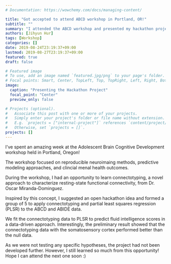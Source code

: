 ```yaml
---
# Documentation: https://wowchemy.com/docs/managing-content/

title: "Got accepted to attend ABCD workshop in Portland, OR!"
subtitle: ""
summary: "I attended the ABCD workshop and presented my hackathon project."
authors: [Jihyun Hur]
tags: [Workshop]
categories: []
date: 2019-08-24T23:19:37+09:00
lastmod: 2019-08-27T23:19:37+09:00
featured: true
draft: false

# Featured image
# To use, add an image named `featured.jpg/png` to your page's folder.
# Focal points: Smart, Center, TopLeft, Top, TopRight, Left, Right, BottomLeft, Bottom, BottomRight.
image:
  caption: "Presenting the Hackathon Project"
  focal_point: "Center"
  preview_only: false

# Projects (optional).
#   Associate this post with one or more of your projects.
#   Simply enter your project's folder or file name without extension.
#   E.g. `projects = ["internal-project"]` references `content/project/deep-learning/index.md`.
#   Otherwise, set `projects = []`.
projects: []
---
```

I've spent an amazing week at the Adolescent Brain Cognitive Development workshop held in Portland, Oregon!

The workshop focused on reproducible neuroimaing methods, predictive modeling approaches, and clincial menal health outcomes. 

During the workshop, I had an opportunity to learn connectotyping, a novel approach to characterize resting-state functional connectivity, from Dr. Oscar Miranda-Dominguez. 

Inspired by this concept, I suggested an open hackathon idea and formed a group of 5 to apply connectotyping and partial least squares regression (PLSR) to the ABCD and ABIDE data.

We fit the connectotyping data to PLSR to predict fluid intelligence scores in a data-driven approach. Interestingly, the preliminary result showed that the connectotyping data with the somatosensory cortex performed better than the null data. 

As we were not testing any specific hypotheses, the project had not been developed further. However, I still learned so much from this opportunity! Hope I can attend the next one soon :) 